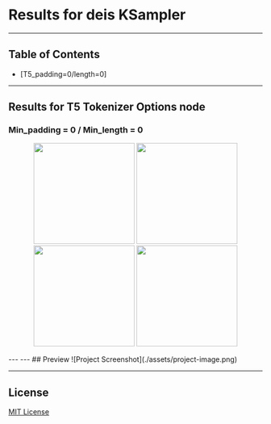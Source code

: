 <!--- use these arrows for adding comments or commenting out stuff --->
 # **Results for deis KSampler**  

<!---## Introduction --->
---

## Table of Contents
- [T5_padding=0/length=0]
---

## Results for T5 Tokenizer Options node
### Min_padding = 0 / Min_length  = 0
<p align="center">
  <img src="https://github.com/Psylenceo/Chroma-Ai-v32-XY-Plots/blob/main/deis_Results/0.0/T5_0.0__00001_.png" width="200">
  <img src="https://github.com/Psylenceo/Chroma-Ai-v32-XY-Plots/blob/main/deis_Results/0.0/T5_0.0__00002_.png" width="200">
  <img src="https://github.com/Psylenceo/Chroma-Ai-v32-XY-Plots/blob/main/deis_Results/0.0/T5_0.0__00003_.png" width="200">
  <img src="https://github.com/Psylenceo/Chroma-Ai-v32-XY-Plots/blob/main/deis_Results/0.0/T5_0.0__00004_.png" width="200">
</p>
---
<!---tokenizer_images--->
---
## Preview
![Project Screenshot](./assets/project-image.png)

---

## License
[MIT License](./LICENSE)
